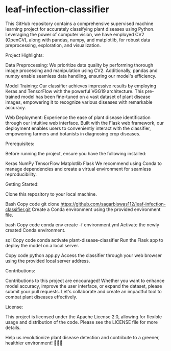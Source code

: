 # leaf-infection-classifier
This GitHub repository contains a comprehensive supervised machine learning project for accurately classifying plant diseases using Python. Leveraging the power of computer vision, we have employed CV2 (OpenCV), along with pandas, numpy, and matplotlib, for robust data preprocessing, exploration, and visualization.

Project Highlights:

Data Preprocessing: We prioritize data quality by performing thorough image processing and manipulation using CV2. Additionally, pandas and numpy enable seamless data handling, ensuring our model's efficiency.

Model Training: Our classifier achieves impressive results by employing Keras and TensorFlow with the powerful VGG19 architecture. This pre-trained model has been fine-tuned on a vast dataset of plant disease images, empowering it to recognize various diseases with remarkable accuracy.

Web Deployment: Experience the ease of plant disease identification through our intuitive web interface. Built with the Flask web framework, our deployment enables users to conveniently interact with the classifier, empowering farmers and botanists in diagnosing crop diseases.

Prerequisites:

Before running the project, ensure you have the following installed:

Keras
NumPy
TensorFlow
Matplotlib
Flask
We recommend using Conda to manage dependencies and create a virtual environment for seamless reproducibility.

Getting Started:

Clone this repository to your local machine.

Bash
Copy code
git clone https://github.com/sagarbiswas112/leaf-infection-classifier.git
Create a Conda environment using the provided environment file.

bash
Copy code
conda env create -f environment.yml
Activate the newly created Conda environment.

sql
Copy code
conda activate plant-disease-classifier
Run the Flask app to deploy the model on a local server.

Copy code
python app.py
Access the classifier through your web browser using the provided local server address.

Contributions:

Contributions to this project are encouraged! Whether you want to enhance model accuracy, improve the user interface, or expand the dataset, please submit your pull requests. Let's collaborate and create an impactful tool to combat plant diseases effectively.

License:

This project is licensed under the Apache License 2.0, allowing for flexible usage and distribution of the code. Please see the LICENSE file for more details.

Help us revolutionize plant disease detection and contribute to a greener, healthier environment! 🌿🍃🌱
